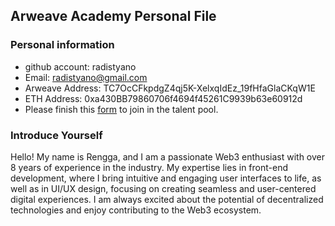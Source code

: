 ## Arweave Academy Personal File

### Personal information

- github account: radistyano
- Email: radistyano@gmail.com
- Arweave Address: TC7OcCFkpdgZ4qj5K-XelxqIdEz_19fHfaGlaCKqW1E
- ETH Address: 0xa430BB79860706f4694f45261C9939b63e60912d
- Please finish this [form](https://docs.google.com/forms/d/e/1FAIpQLSfWA5fIIcBgmRppm3jNz5vmf9Mai_QMVil-2pO4r7YKn_Zhtw/viewform?usp=sf_link) to join in the talent pool.

### Introduce Yourself
Hello! My name is Rengga, and I am a passionate Web3 enthusiast with over 8 years of experience in the industry. My expertise lies in front-end development, where I bring intuitive and engaging user interfaces to life, as well as in UI/UX design, focusing on creating seamless and user-centered digital experiences. I am always excited about the potential of decentralized technologies and enjoy contributing to the Web3 ecosystem.